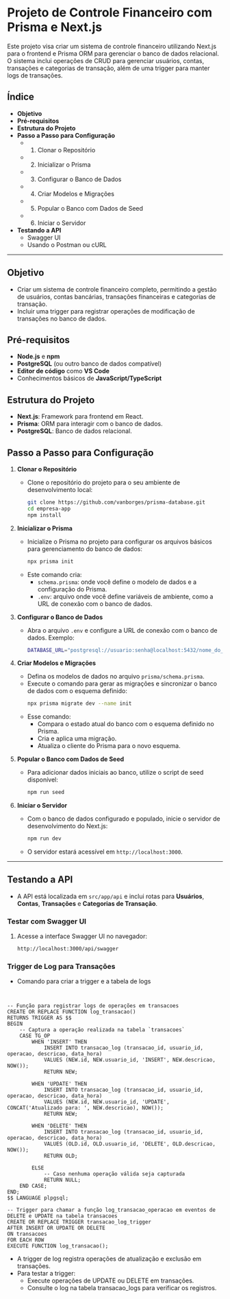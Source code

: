 # Projeto de Controle Financeiro com Prisma e Next.js

Este projeto visa criar um sistema de controle financeiro utilizando Next.js para o frontend e Prisma ORM para gerenciar o banco de dados relacional. O sistema inclui operações de CRUD para gerenciar usuários, contas, transações e categorias de transação, além de uma trigger para manter logs de transações.

## Índice

- **Objetivo**
- **Pré-requisitos**
- **Estrutura do Projeto**
- **Passo a Passo para Configuração**
  - 1. Clonar o Repositório
  - 2. Inicializar o Prisma
  - 3. Configurar o Banco de Dados
  - 4. Criar Modelos e Migrações
  - 5. Popular o Banco com Dados de Seed
  - 6. Iniciar o Servidor
- **Testando a API**
  - Swagger UI
  - Usando o Postman ou cURL

---

## Objetivo

- Criar um sistema de controle financeiro completo, permitindo a gestão de usuários, contas bancárias, transações financeiras e categorias de transação.
- Incluir uma trigger para registrar operações de modificação de transações no banco de dados.

## Pré-requisitos

- **Node.js** e **npm**
- **PostgreSQL** (ou outro banco de dados compatível)
- **Editor de código** como **VS Code**
- Conhecimentos básicos de **JavaScript/TypeScript**

## Estrutura do Projeto

- **Next.js**: Framework para frontend em React.
- **Prisma**: ORM para interagir com o banco de dados.
- **PostgreSQL**: Banco de dados relacional.

## Passo a Passo para Configuração

1. **Clonar o Repositório**

   - Clone o repositório do projeto para o seu ambiente de desenvolvimento local:
     ```bash
     git clone https://github.com/vanborges/prisma-database.git
     cd empresa-app
     npm install
     ```

2. **Inicializar o Prisma**

   - Inicialize o Prisma no projeto para configurar os arquivos básicos para gerenciamento do banco de dados:
     ```bash
     npx prisma init
     ```
   - Este comando cria:
     - `schema.prisma`: onde você define o modelo de dados e a configuração do Prisma.
     - `.env`: arquivo onde você define variáveis de ambiente, como a URL de conexão com o banco de dados.

3. **Configurar o Banco de Dados**

   - Abra o arquivo `.env` e configure a URL de conexão com o banco de dados. Exemplo:
     ```bash
     DATABASE_URL="postgresql://usuario:senha@localhost:5432/nome_do_banco"
     ```

4. **Criar Modelos e Migrações**

   - Defina os modelos de dados no arquivo `prisma/schema.prisma`.
   - Execute o comando para gerar as migrações e sincronizar o banco de dados com o esquema definido:
     ```bash
     npx prisma migrate dev --name init
     ```
   - Esse comando:
     - Compara o estado atual do banco com o esquema definido no Prisma.
     - Cria e aplica uma migração.
     - Atualiza o cliente do Prisma para o novo esquema.

5. **Popular o Banco com Dados de Seed**

   - Para adicionar dados iniciais ao banco, utilize o script de seed disponível:
     ```bash
     npm run seed
     ```

6. **Iniciar o Servidor**
   - Com o banco de dados configurado e populado, inicie o servidor de desenvolvimento do Next.js:
     ```bash
     npm run dev
     ```
   - O servidor estará acessível em `http://localhost:3000`.

---

## Testando a API

- A API está localizada em `src/app/api` e inclui rotas para **Usuários**, **Contas**, **Transações** e **Categorias de Transação**.

### Testar com Swagger UI

1. Acesse a interface Swagger UI no navegador:
   ```bash
   http://localhost:3000/api/swagger
   ```

### Trigger de Log para Transações

- Comando para criar a trigger e a tabela de logs

```


-- Função para registrar logs de operações em transacoes
CREATE OR REPLACE FUNCTION log_transacao()
RETURNS TRIGGER AS $$
BEGIN
    -- Captura a operação realizada na tabela `transacoes`
    CASE TG_OP
        WHEN 'INSERT' THEN
            INSERT INTO transacao_log (transacao_id, usuario_id, operacao, descricao, data_hora)
            VALUES (NEW.id, NEW.usuario_id, 'INSERT', NEW.descricao, NOW());
            RETURN NEW;

        WHEN 'UPDATE' THEN
            INSERT INTO transacao_log (transacao_id, usuario_id, operacao, descricao, data_hora)
            VALUES (NEW.id, NEW.usuario_id, 'UPDATE', CONCAT('Atualizado para: ', NEW.descricao), NOW());
            RETURN NEW;

        WHEN 'DELETE' THEN
            INSERT INTO transacao_log (transacao_id, usuario_id, operacao, descricao, data_hora)
            VALUES (OLD.id, OLD.usuario_id, 'DELETE', OLD.descricao, NOW());
            RETURN OLD;

        ELSE
            -- Caso nenhuma operação válida seja capturada
            RETURN NULL;
    END CASE;
END;
$$ LANGUAGE plpgsql;

-- Trigger para chamar a função log_transacao_operacao em eventos de DELETE e UPDATE na tabela transacoes
CREATE OR REPLACE TRIGGER transacao_log_trigger
AFTER INSERT OR UPDATE OR DELETE
ON transacoes
FOR EACH ROW
EXECUTE FUNCTION log_transacao();

```

- A trigger de log registra operações de atualização e exclusão em transações.
- Para testar a trigger:
  - Execute operações de UPDATE ou DELETE em transações.
  - Consulte o log na tabela transacao_logs para verificar os registros.
